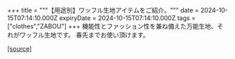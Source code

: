 +++
title = """【用途別】ワッフル生地アイテムをご紹介。"""
date = 2024-10-15T07:14:10.000Z
expiryDate = 2024-10-15T07:14:10.000Z
tags = ["clothes","ZABOU"]
+++
機能性とファッション性を兼ね備えた万能生地、それがワッフル生地です。 春先までお使い頂けます。

[[source]](https://zabou.org/2024/10/15/310028/)
